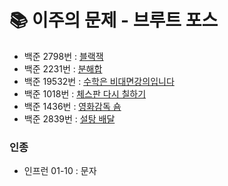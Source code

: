 # 📚 이주의 문제 - 브루트 포스
- 백준 2798번 : [블랙잭](https://www.acmicpc.net/problem/2798)
- 백준 2231번 : [분해합](https://www.acmicpc.net/problem/2231)
- 백준 19532번 : [수학은 비대면강의입니다](https://www.acmicpc.net/problem/19532)
- 백준 1018번 : [체스판 다시 칠하기](https://www.acmicpc.net/problem/1018)
- 백준 1436번 : [영화감독 숌](https://www.acmicpc.net/problem/1436)
- 백준 2839번 : [설탕 배달](https://www.acmicpc.net/problem/2839)



### 인종
- 인프런 01-10 : 문자

